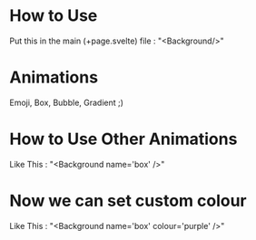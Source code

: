 # How to Use

Put this in the main (+page.svelte) file : "&#60;Background/&#62;"

# Animations

Emoji, Box, Bubble, Gradient ;)

# How to Use Other Animations

Like This : "&#60;Background name='box' /&#62;"

# Now we can set custom colour

Like This : "&#60;Background name='box' colour='purple' /&#62;"